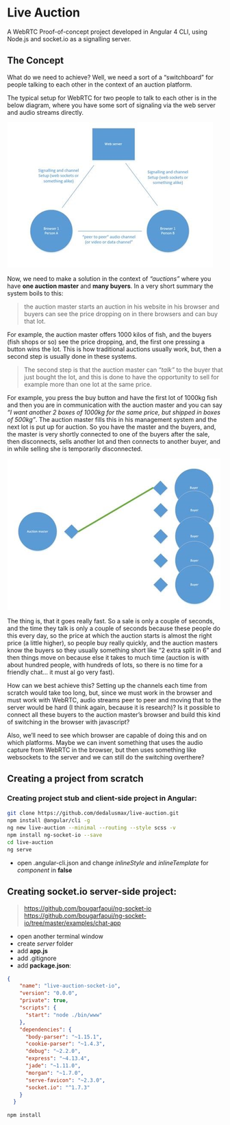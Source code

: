 # Live Auction
A WebRTC Proof-of-concept project developed in Angular 4 CLI, using Node.js and socket.io as a signalling server.

## The Concept

What do we need to achieve? Well, we need a sort of a “switchboard” for people talking to each other in the context of an auction platform. 

The typical setup for WebRTC for two people to talk to each other is in the below diagram, where you have some sort of signaling via the web server and audio streams directly. 

![alt text](https://github.com/dedalusmax/live-auction/blob/master/webrtc1.jpg)

Now, we need to make a solution in the context of *“auctions”* where you have **one auction master** and **many buyers**. In a very short summary the system boils to this: 

> the auction master starts an auction in his website in his browser and buyers can see the price dropping on in there browsers and can buy that lot. 

For example, the auction master offers 1000 kilos of fish, and the buyers (fish shops or so) see the price dropping, and, the first one pressing a button wins the lot. This is how traditional auctions usually work, but, then a second step is usually done in these systems.

> The second step is that the auction master can *“talk”* to the buyer that just bought the lot, and this is done to have the opportunity to sell for example more than one lot at the same price. 

For example, you press the buy button and have the first lot of 1000kg fish and then you are in communication with the auction master and you can say *“I want another 2 boxes of 1000kg for the same price, but shipped in boxes of 500kg”*. The auction master fills this in his management system and the next lot is put up for auction. So you have the master and the buyers, and, the master is very shortly connected to one of the buyers after the sale, then disconnects, sells another lot and then connects to another buyer, and in while selling she is temporarily disconnected.

![alt text](https://github.com/dedalusmax/live-auction/blob/master/webrtc2.jpg)

The thing is, that it goes really fast. So a sale is only a couple of seconds, and the time they talk is only a couple of seconds because these people do this every day, so the price at which the auction starts is almost the right price (a little higher), so people buy really quickly, and the auction masters know the buyers so they usually something short like “2 extra split in 6” and then things move on because else it takes to much time (auction is with about hundred people, with hundreds of lots, so there is no time for a friendly chat… it must al go very fast). 

How can we best achieve this? Setting up the channels each time from scratch would take too long, but, since we must work in the browser and must work with WebRTC, audio streams peer to peer and moving that to the server would be hard (I think again, because it is research)? Is it possible to connect all these buyers to the auction master’s browser and build this kind of switching in the browser with javascript? 

Also, we’ll need to see which browser are capable of doing this and on which platforms. Maybe we can invent something that uses the audio capture from WebRTC in the browser, but then uses something like websockets to the server and we can still do the switching overthere? 

## Creating a project from scratch

### Creating project stub and client-side project in Angular:

```bash 
git clone https://github.com/dedalusmax/live-auction.git
npm install @angular/cli -g
ng new live-auction --minimal --routing --style scss -v 
npm install ng-socket-io --save
cd live-auction
ng serve
```

- open .angular-cli.json and change *inlineStyle* and *inlineTemplate* for *component* in **false**

## Creating socket.io server-side project:

> https://github.com/bougarfaoui/ng-socket-io
> https://github.com/bougarfaoui/ng-socket-io/tree/master/examples/chat-app

- open another terminal window 
- create *server* folder
- add **app.js**
- add .gitignore
- add **package.json**:

```json
{
    "name": "live-auction-socket-io",
    "version": "0.0.0",
    "private": true,
    "scripts": {
      "start": "node ./bin/www"
    },
    "dependencies": {
      "body-parser": "~1.15.1",
      "cookie-parser": "~1.4.3",
      "debug": "~2.2.0",
      "express": "~4.13.4",
      "jade": "~1.11.0",
      "morgan": "~1.7.0",
      "serve-favicon": "~2.3.0",
      "socket.io": "^1.7.3"
    }
  }
```

```bash
npm install
```

